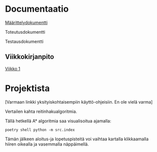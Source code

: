 # Documentaatio

[Määrittelydokumentti](/documentation/Maarittely.md)

Toteutusdokumentti

Testausdokumentti

## Viikkokirjanpito

[Viikko 1](documentation/Viikkoraportit/Viikko1.pdf)

# Projektista

[Varmaan linkki yksityiskohtaisempiin käyttö-ohjeisiin. En ole vielä varma]

Vertailen kahta reitinhakualgoritmia.



Tällä hetkellä A* algoritmia saa visualisoitua ajamalla:

`poetry shell
python -m src.index `

Tämän jälkeen aloitus-ja lopetuspisteitä voi vaihtaa kartalla klikkaamalla hiiren oikealla ja vasemmalla näppäimellä.